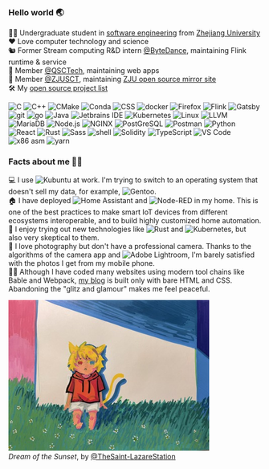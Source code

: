 ### Hello world 🌏
👨‍🎓 Undergraduate student in [software engineering](http://www.en.cs.zju.edu.cn/) from [Zhejiang University](http://www.zju.edu.cn/english)  
❤️ Love computer technology and science  
🐿️ Former Stream computing R&D intern [@ByteDance](https://github.com/bytedance), maintaining Flink runtime & service  
🌊 Member [@QSCTech](https://github.com/QSCTech), maintaining web apps  
🧮 Member [@ZJUSCT](https://github.com/ZJUSCT), maintaining [ZJU open source mirror site](https://mirrors.zju.edu.cn)  
🛠 My [open source project list](projects.md)  

![C](https://img.shields.io/badge/-C-a8b9cc?logo=c&logoColor=fff) 
![C++](https://img.shields.io/badge/-C%2B%2B-00599c?logo=c%2B%2B&logoColor=fff) 
![CMake](https://img.shields.io/badge/-CMake-064f8c?logo=cmake&logoColor=fff) 
![Conda](https://img.shields.io/badge/-Conda-44a833?logo=anaconda&logoColor=fff) 
![CSS](https://img.shields.io/badge/-CSS-1572B6?logo=CSS3&logoColor=fff) 
![docker](https://img.shields.io/badge/-docker-2496ED?logo=docker&logoColor=fff) 
![Firefox](https://img.shields.io/badge/-Firefox-ff7139?logo=firefox%20browser&logoColor=fff) 
![Flink](https://img.shields.io/badge/-Flink-E6526F?logo=apache%20flink&logoColor=fff) 
![Gatsby](https://img.shields.io/badge/-Gatsby-663399?logo=gatsby&logoColor=fff) 
![git](https://img.shields.io/badge/-git-F05032?logo=git&logoColor=fff) 
![go](https://img.shields.io/badge/-go-00add8?logo=go&logoColor=fff) 
![Java](https://img.shields.io/badge/-Java-007396?logo=openjdk&logoColor=fff) 
![Jetbrains IDE](https://img.shields.io/badge/-Jetbrains%20IDE-e62952?logo=jetbrains&logoColor=fff) 
![Kubernetes](https://img.shields.io/badge/-Kubernetes-326ce5?logo=kubernetes&logoColor=fff) 
![Linux](https://img.shields.io/badge/-Linux-FCC624?logo=linux&logoColor=000) 
![LLVM](https://img.shields.io/badge/-LLVM-262d3a?logo=llvm&logoColor=fff) 
![MariaDB](https://img.shields.io/badge/-MariaDB-003545?logo=mariadb&logoColor=fff) 
![Node.js](https://img.shields.io/badge/-Node.js-339933?logo=node.js&logoColor=fff) 
![NGINX](https://img.shields.io/badge/-NGINX-009639?logo=nginx&logoColor=fff) 
![PostGreSQL](https://img.shields.io/badge/-PostgreSQL-4169e1?logo=postgresql&logoColor=fff) 
![Postman](https://img.shields.io/badge/-Postman-ff6c37?logo=postman&logoColor=fff) 
![Python](https://img.shields.io/badge/-Python-3776ab?logo=python&logoColor=fff) 
![React](https://img.shields.io/badge/-React-61dafb?logo=react&logoColor=000) 
![Rust](https://img.shields.io/badge/-Rust-000?logo=rust&logoColor=fff) 
![Sass](https://img.shields.io/badge/-Sass-cc6699?logo=sass&logoColor=fff) 
![shell](https://img.shields.io/badge/-shell-4EAA25?logo=gnu%20bash&logoColor=fff) 
![Solidity](https://img.shields.io/badge/-Solidity-363636?logo=solidity&logoColor=fff) 
![TypeScript](https://img.shields.io/badge/-TypeScript-3178c6?logo=typescript&logoColor=fff) 
![VS Code](https://img.shields.io/badge/-VS%20Code-007ACC?logo=visual%20studio%20code&logoColor=fff) 
![x86 asm](https://img.shields.io/badge/-x86%20asm-0071C5?logo=intel&logoColor=fff) 
![yarn](https://img.shields.io/badge/-yarn-2C8EBB?logo=yarn&logoColor=fff) 

###  Facts about me 🙋‍♂️  
💻 I use ![Kubuntu](https://img.shields.io/badge/-Kubuntu-0079C1?logo=kubuntu&logoColor=fff) at work. I'm trying to switch to an operating system that doesn't sell my data, for example, ![Gentoo](https://img.shields.io/badge/-Gentoo-54487A?logo=Gentoo&logoColor=fff).  
🏠 I have deployed ![Home Assistant](https://img.shields.io/badge/-Home%20Assistant-41BDF5?logo=Home%20Assistant&logoColor=fff) and ![Node-RED](https://img.shields.io/badge/-Node%20RED-8F0000?logo=Node-RED&logoColor=fff) in my home. This is one of the best practices to make smart IoT devices from different ecosystems interoperable, and to build highly customized home automation.  
💙 I enjoy trying out new technologies like ![Rust](https://img.shields.io/badge/-Rust-000?logo=rust&logoColor=fff) and ![Kubernetes](https://img.shields.io/badge/-Kubernetes-326ce5?logo=kubernetes&logoColor=fff), but also very skeptical to them.  
📸 I love photography but don't have a professional camera. Thanks to the algorithms of the camera app and ![Adobe Lightroom](https://img.shields.io/badge/-Adobe%20Lightroom-31A8FF?logo=adobelightroom&logoColor=fff), I'm barely satisfied with the photos I get from my mobile phone.  
🧘‍♂️ Although I have coded many websites using modern tool chains like Bable and Webpack, [my blog](https://blog.ralxyz.xyz) is built only with bare HTML and CSS. Abandoning the "glitz and glamour" makes me feel peaceful.  

[![The sunlight shines on the wall, and under the wall are green grass and wildflowers. A boy sits leaning against the wall, lost in thought.](https://github.com/RalXYZ/repo-pictures/blob/main/RalXYZ/IMG_2945.jpg)](https://ralxyz.xyz)  
*Dream of the Sunset*, by [@TheSaint-LazareStation](https://github.com/TheSaint-LazareStation)